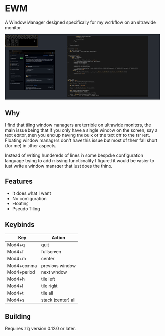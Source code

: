 # EWM

A Window Manager designed specifically for my workflow on an ultrawide monitor.

![Alt Text](gif.gif)

## Why
I find that tiling window managers are terrible on ultrawide monitors,
the main issue being that if you only have a single window on the
screen, say a text editor, then you end up having the bulk of the text
off to the far left. Floating window managers don't have this issue
but most of them fall short (for me) in other aspects.

Instead of writing hundereds of lines in some bespoke configuration
language trying to add missing functionality I figured it would be
easier to just write a window manager that just does the thing.

## Features
- It does what I want
- No configuration
- Floating
- Pseudo Tiling

## Keybinds

| Key         | Action             |
| ----------- | ------------------ |
| Mod4+q 	  | quit               |
| Mod4+f 	  | fullscreen         |
| Mod4+m 	  | center             |
| Mod4+comma  | previous window    |
| Mod4+period | next window        |
| Mod4+h 	  | tile left          |
| Mod4+l 	  | tile right         |
| Mod4+t 	  | tile all           |
| Mod4+s 	  | stack (center) all |

## Building
Requires zig version 0.12.0 or later.
